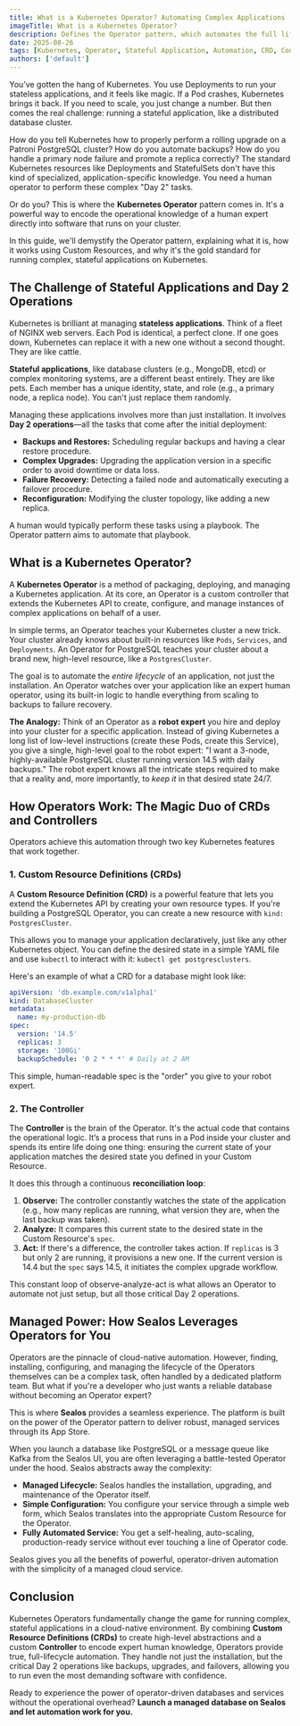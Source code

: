 ```yaml
---
title: What is a Kubernetes Operator? Automating Complex Applications
imageTitle: What is a Kubernetes Operator?
description: Defines the Operator pattern, which automates the full lifecycle of complex stateful applications by encoding human operational knowledge into software.
date: 2025-08-26
tags: [Kubernetes, Operator, Stateful Application, Automation, CRD, Controller]
authors: ['default']
---
```


You’ve gotten the hang of Kubernetes. You use Deployments to run your stateless applications, and it feels like magic. If a Pod crashes, Kubernetes brings it back. If you need to scale, you just change a number. But then comes the real challenge: running a stateful application, like a distributed database cluster.

How do you tell Kubernetes how to properly perform a rolling upgrade on a Patroni PostgreSQL cluster? How do you automate backups? How do you handle a primary node failure and promote a replica correctly? The standard Kubernetes resources like Deployments and StatefulSets don't have this kind of specialized, application-specific knowledge. You need a human operator to perform these complex "Day 2" tasks.

Or do you? This is where the **Kubernetes Operator** pattern comes in. It's a powerful way to encode the operational knowledge of a human expert directly into software that runs on your cluster.

In this guide, we'll demystify the Operator pattern, explaining what it is, how it works using Custom Resources, and why it's the gold standard for running complex, stateful applications on Kubernetes.

## The Challenge of Stateful Applications and Day 2 Operations

Kubernetes is brilliant at managing **stateless applications**. Think of a fleet of NGINX web servers. Each Pod is identical, a perfect clone. If one goes down, Kubernetes can replace it with a new one without a second thought. They are like cattle.

**Stateful applications**, like database clusters (e.g., MongoDB, etcd) or complex monitoring systems, are a different beast entirely. They are like pets. Each member has a unique identity, state, and role (e.g., a primary node, a replica node). You can't just replace them randomly.

Managing these applications involves more than just installation. It involves **Day 2 operations**—all the tasks that come after the initial deployment:

- **Backups and Restores:** Scheduling regular backups and having a clear restore procedure.
- **Complex Upgrades:** Upgrading the application version in a specific order to avoid downtime or data loss.
- **Failure Recovery:** Detecting a failed node and automatically executing a failover procedure.
- **Reconfiguration:** Modifying the cluster topology, like adding a new replica.

A human would typically perform these tasks using a playbook. The Operator pattern aims to automate that playbook.

## What is a Kubernetes Operator?

A **Kubernetes Operator** is a method of packaging, deploying, and managing a Kubernetes application. At its core, an Operator is a custom controller that extends the Kubernetes API to create, configure, and manage instances of complex applications on behalf of a user.

In simple terms, an Operator teaches your Kubernetes cluster a new trick. Your cluster already knows about built-in resources like `Pods`, `Services`, and `Deployments`. An Operator for PostgreSQL teaches your cluster about a brand new, high-level resource, like a `PostgresCluster`.

The goal is to automate the _entire lifecycle_ of an application, not just the installation. An Operator watches over your application like an expert human operator, using its built-in logic to handle everything from scaling to backups to failure recovery.

**The Analogy:** Think of an Operator as a **robot expert** you hire and deploy into your cluster for a specific application. Instead of giving Kubernetes a long list of low-level instructions (create these Pods, create this Service), you give a single, high-level goal to the robot expert: "I want a 3-node, highly-available PostgreSQL cluster running version 14.5 with daily backups." The robot expert knows all the intricate steps required to make that a reality and, more importantly, to _keep it_ in that desired state 24/7.

## How Operators Work: The Magic Duo of CRDs and Controllers

Operators achieve this automation through two key Kubernetes features that work together.

### 1\. Custom Resource Definitions (CRDs)

A **Custom Resource Definition (CRD)** is a powerful feature that lets you extend the Kubernetes API by creating your own resource types. If you're building a PostgreSQL Operator, you can create a new resource with `kind: PostgresCluster`.

This allows you to manage your application declaratively, just like any other Kubernetes object. You can define the desired state in a simple YAML file and use `kubectl` to interact with it: `kubectl get postgresclusters`.

Here's an example of what a CRD for a database might look like:

```yaml
apiVersion: 'db.example.com/v1alpha1'
kind: DatabaseCluster
metadata:
  name: my-production-db
spec:
  version: '14.5'
  replicas: 3
  storage: '100Gi'
  backupSchedule: '0 2 * * *' # Daily at 2 AM
```

This simple, human-readable spec is the "order" you give to your robot expert.

### 2\. The Controller

The **Controller** is the brain of the Operator. It's the actual code that contains the operational logic. It’s a process that runs in a Pod inside your cluster and spends its entire life doing one thing: ensuring the current state of your application matches the desired state you defined in your Custom Resource.

It does this through a continuous **reconciliation loop**:

1.  **Observe:** The controller constantly watches the state of the application (e.g., how many replicas are running, what version they are, when the last backup was taken).
2.  **Analyze:** It compares this current state to the desired state in the Custom Resource's `spec`.
3.  **Act:** If there's a difference, the controller takes action. If `replicas` is 3 but only 2 are running, it provisions a new one. If the current version is 14.4 but the `spec` says 14.5, it initiates the complex upgrade workflow.

This constant loop of observe-analyze-act is what allows an Operator to automate not just setup, but all those critical Day 2 operations.

## Managed Power: How Sealos Leverages Operators for You

Operators are the pinnacle of cloud-native automation. However, finding, installing, configuring, and managing the lifecycle of the Operators themselves can be a complex task, often handled by a dedicated platform team. But what if you're a developer who just wants a reliable database without becoming an Operator expert?

This is where **Sealos** provides a seamless experience. The platform is built on the power of the Operator pattern to deliver robust, managed services through its App Store.

When you launch a database like PostgreSQL or a message queue like Kafka from the Sealos UI, you are often leveraging a battle-tested Operator under the hood. Sealos abstracts away the complexity:

- **Managed Lifecycle:** Sealos handles the installation, upgrading, and maintenance of the Operator itself.
- **Simple Configuration:** You configure your service through a simple web form, which Sealos translates into the appropriate Custom Resource for the Operator.
- **Fully Automated Service:** You get a self-healing, auto-scaling, production-ready service without ever touching a line of Operator code.

Sealos gives you all the benefits of powerful, operator-driven automation with the simplicity of a managed cloud service.

## Conclusion

Kubernetes Operators fundamentally change the game for running complex, stateful applications in a cloud-native environment. By combining **Custom Resource Definitions (CRDs)** to create high-level abstractions and a custom **Controller** to encode expert human knowledge, Operators provide true, full-lifecycle automation. They handle not just the installation, but the critical Day 2 operations like backups, upgrades, and failovers, allowing you to run even the most demanding software with confidence.

Ready to experience the power of operator-driven databases and services without the operational overhead? **Launch a managed database on Sealos and let automation work for you.**
